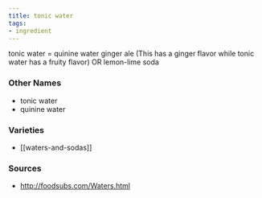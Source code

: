 ```yaml
---
title: tonic water
tags:
- ingredient
---
```

tonic water = quinine water ginger ale (This has a ginger flavor while tonic water has a fruity flavor) OR lemon-lime soda

### Other Names

* tonic water
* quinine water

### Varieties

* [[waters-and-sodas]]

### Sources
* http://foodsubs.com/Waters.html
